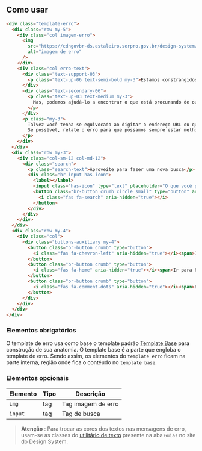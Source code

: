 ## Como usar

```html
<div class="template-erro">
  <div class="row my-5">
    <div class="col imagem-erro">
      <img
        src="https://cdngovbr-ds.estaleiro.serpro.gov.br/design-system/images/logo-positive.png"
        alt="imagem de erro"
      />
    </div>
    <div class="col erro-text">
      <div class="text-support-03">
        <p class="text-up-06 text-semi-bold my-3">Estamos constrangidos em te ver por aqui</p>
      </div>
      <div class="text-secondary-06">
        <p class="text-up-03 text-medium my-3">
          Mas, podemos ajudá-lo a encontrar o que está procurando de outra forma
        </p>
      </div>
      <p class="my-3">
        Talvez você tenha se equivocado ao digitar o endereço URL ou quem sabe nós tenhamos cometido uma falha por aqui.
        Se possível, relate o erro para que possamos sempre estar melhorando.
      </p>
    </div>
  </div>
  <div class="row my-3">
    <div class="col-sm-12 col-md-12">
      <div class="search">
        <p class="search-text">Aproveite para fazer uma nova busca</p>
        <div class="br-input has-icon">
          <label></label>
          <input class="has-icon" type="text" placeholder="O que você procura?" aria-label="Texto da pesquisa" />
          <button class="br-button crumb circle small" type="button" aria-label="Pesquisar">
            <i class="fas fa-search" aria-hidden="true"></i>
          </button>
        </div>
      </div>
    </div>
  </div>
  <div class="row my-4">
    <div class="col">
      <div class="buttons-auxiliary my-4">
        <button class="br-button crumb" type="button">
          <i class="fas fa-chevron-left" aria-hidden="true"></i><span>Ir para Página Anterior</span>
        </button>
        <button class="br-button crumb" type="button">
          <i class="fas fa-home" aria-hidden="true"></i><span>Ir para Página Principal</span>
        </button>
        <button class="br-button crumb" type="button">
          <i class="fas fa-comment-dots" aria-hidden="true"></i><span>Envie um Feedback</span>
        </button>
      </div>
    </div>
  </div>
</div>
```

### Elementos obrigatórios

O template de erro usa como base o template padrão [Template Base](/ds/templates/base) para construção de sua anatomia. O template base é a parte que engloba o template de erro. Sendo assim, os elementos do `template erro` ficam na parte interna, região onde fica o contéudo no `template base`.

### Elementos opcionais

| Elemento | Tipo | Descrição          |
| -------- | ---- | ------------------ |
| `img`    | tag  | Tag imagem de erro |
| `input`  | tag  | Tag de busca       |

> **Atenção** : Para trocar as cores dos textos nas mensagens de erro, usam-se as classes do [utilitário de texto](utilities-css/cores) presente na aba `Guias` no site do Design System.
